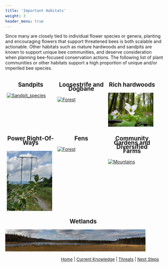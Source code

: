 ```yaml
---
title: 'Important Habitats'
weight: 3
header_menu: true
---
```


<style>
    .columnPics {
  float: left;
  width: 30%;
  padding: 5px;
}

/* Clear floats after image containers */
.row::after {
  content: "";
  clear: both;
  display: table;
}
</style>

Since many are closely tied to individual flower species or genera, planting and encouraging flowers that support threatened bees is both scalable and actionable. Other habitats such as mature hardwoods and sandpits are known to support unique bee communities, and deserve consideration when planning bee-focused conservation actions. The following  list of plant communities or other habitats support a high proportion of unique and/or imperiled bee species.

<!-- <div class="doubleColumn">
<div>
  <p style="font-size: 10pt; line-height: 10pt">
    <b>Sandpits</b>
  </p>
  <img alt="Sandpit_species" src="images/Sphecodes johnsonii.jpg" style="margin: 0px; height: 500px; width: 500px; position: relative;" />
  </div>
  <div>
  <p style="font-size: 10pt; line-height: 10pt;">
    <b>Loosestrife and Dogbane</b>
  </p>
  <img alt="Loosestrife" src="https://inaturalist-open-data.s3.amazonaws.com/photos/85350669/medium.jpg" style="margin: 0px; height: 500px; width: 500px; position: relative;">
  </div>
</div>
</div> -->
<!-- First ROW OF IMAGES -->
 <div class="row">
  <div class="columnPics">
     <p style="font-size: 14pt; line-height: 10pt; text-align: center;">
    <b>Sandpits</b> </p>
    <a href="habitats/Sandpits" target="blank_"><img src="images/Sphecodes johnsonii.jpg" alt="Sandpit_species" style="width:95%; position: relative"></a>
  </div>

  <div class="columnPics">
       <p style="font-size: 14pt; line-height: 10pt; text-align: center;">
    <b>Loosestrife and Dogbane</b> </p>
    <a href="habitats/Loosestrife_dogbane" target="blank_"><img src="https://inaturalist-open-data.s3.amazonaws.com/photos/85350669/medium.jpg" alt="Forest" style="width:95%; position: relative"></a>
  </div>

  <div class="columnPics">
         <p style="font-size: 14pt; line-height: 10pt; text-align: center;">
    <b>Rich hardwoods</b> </p>
    <a href="habitats/Rich_hardwoods" target="blank_"><img src="images/rich_hardwoods.jpg" alt="KPM_rich_hardwoods" style="width:95%; position: relative"></a>
  </div>
</div> 

<!-- Second ROW OF IMAGES -->
<div class="row">
  <div class="columnPics">
     <p style="font-size: 14pt; line-height: 10pt; text-align: center;">
    <b>Power Right-Of-Ways</b> </p>
    <a href="habitats/PowerROW" target="blank_"><img src="images/PowerROW.jpg" alt="Powerline_winterberry_Credit_Jason_Hill" style="width:95%; position: relative"></a>
  </div>

  <div class="columnPics">
       <p style="font-size: 14pt; line-height: 10pt; text-align: center;">
    <b>Fens</b> </p>
    <a href="habitats/Fens" target="blank_"><img src="images/Sphecodes johnsonii.jpg" alt="Forest" style="width:95%; position: relative"></a>
  </div>

  <div class="columnPics">
         <p style="font-size: 14pt; line-height: 10pt; text-align: center;">
    <b>Community Gardens and Diversified Farms</b> </p>
    <a href="habitats/Community_gardens_diversified_farms" target="blank_"><img src="images/Sphecodes johnsonii.jpg" alt="Mountains" style="width:95%; position: relative"></a>
  </div>
</div> 
<!-- Large third row of images -->
<div class="row" style="width: 98.25%">
         <p style="font-size: 14pt; line-height: 10pt; text-align: center;">
    <b>Wetlands</b> </p>
<a href="habitats/Wetlands.html" target="blank_"><img src="images/Moose Bog_KPM.jpg" style="width: 90%;"></a>
</div>


<p style="font-size: 10pt; text-align: right; margin-right: 3%"><a href="https://vtecostudies.github.io/SoBees_LandingPage/">Home</a> | <a href="https://vtecostudies.github.io/SoBees_Current_Knowledge/">Current Knowledge</a> | <a href="https://vtecostudies.github.io/SoBees_Threats/">Threats</a> | <a href="https://vtecostudies.github.io/SoBees_Next_Steps/">Next Steps</a></p>
